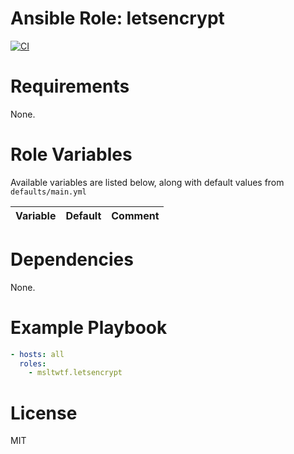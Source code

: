 # Ansible Role: letsencrypt

[![CI](https://github.com/msltwtf/ansible-role.letsencrypt/actions/workflows/ci.yml/badge.svg)](https://github.com/msltwtf/ansible-role.letsencrypt/actions/workflows/ci.yml)

# Requirements

None.

# Role Variables

Available variables are listed below, along with default values from `defaults/main.yml`

| Variable           | Default | Comment                    |
| :----------------- | :------ | :------------------------- |

# Dependencies

None.

# Example Playbook

```yaml
- hosts: all
  roles:
    - msltwtf.letsencrypt
```

# License

MIT
